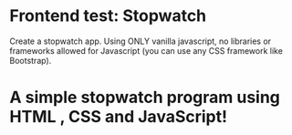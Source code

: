# Frontend test: Stopwatch
Create a stopwatch app. Using ONLY vanilla javascript, no libraries or frameworks allowed for Javascript (you can use any CSS framework like Bootstrap).

# A simple stopwatch program using HTML , CSS and JavaScript!